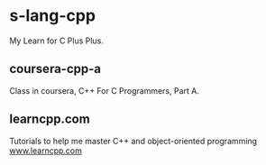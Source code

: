 # s-lang-cpp

My Learn for C Plus Plus.


## coursera-cpp-a
Class in coursera, C++ For C Programmers, Part A.

## learncpp.com
Tutorials to help me master C++ and object-oriented programming
www.learncpp.com
